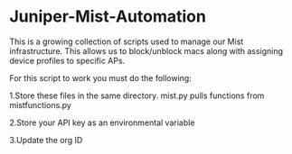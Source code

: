 # Juniper-Mist-Automation
This is a growing collection of scripts used to manage our Mist infrastructure. This allows us to block/unblock macs along with assigning device profiles to specific APs.

For this script to work you must do the following:

  1.Store these files in the same directory. mist.py pulls functions from mistfunctions.py
  
  2.Store your API key as an environmental variable
  
  3.Update the org ID


  
  
